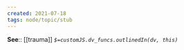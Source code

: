 ```yaml
---
created: 2021-07-18
tags: node/topic/stub
---
```


**See**:: [[trauma]]
*`$=customJS.dv_funcs.outlinedIn(dv, this)`*
